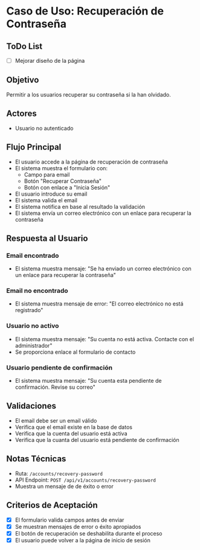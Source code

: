 # Caso de Uso: Recuperación de Contraseña

## ToDo List

- [ ] Mejorar diseño de la página

## Objetivo

Permitir a los usuarios recuperar su contraseña si la han olvidado.

## Actores

- Usuario no autenticado

## Flujo Principal

- El usuario accede a la página de recuperación de contraseña
- El sistema muestra el formulario con:
  - Campo para email
  - Botón "Recuperar Contraseña"
  - Botón con enlace a "Inicia Sesión"
- El usuario introduce su email
- El sistema valida el email
- El sistema notifica en base al resultado la validación
- El sistema envía un correo electrónico con un enlace para recuperar la contraseña

## Respuesta al Usuario

### Email encontrado

- El sistema muestra mensaje: "Se ha enviado un correo electrónico con un enlace para recuperar la contraseña"

### Email no encontrado

- El sistema muestra mensaje de error: "El correo electrónico no está registrado"

### Usuario no activo

- El sistema muestra mensaje: "Su cuenta no está activa. Contacte con el administrador"
- Se proporciona enlace al formulario de contacto

### Usuario pendiente de confirmación

- El sistema muestra mensaje: "Su cuenta esta pendiente de confirmación. Revise su correo"

## Validaciones

- El email debe ser un email válido
- Verifica que el email existe en la base de datos
- Verifica que la cuenta del usuario está activa
- Verifica que la cuanta del usuario está pendiente de confirmación

## Notas Técnicas

- Ruta: `/accounts/recovery-password`
- API Endpoint: `POST /api/v1/accounts/recovery-password`
- Muestra un mensaje de de éxito o error

## Criterios de Aceptación

- [x] El formulario valida campos antes de enviar
- [x] Se muestran mensajes de error o éxito apropiados
- [x] El botón de recuperación se deshabilita durante el proceso
- [x] El usuario puede volver a la página de inicio de sesión
